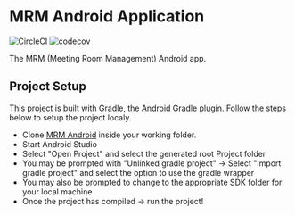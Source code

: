 # MRM Android Application
[![CircleCI](https://circleci.com/gh/andela/mrm-mobile.svg?style=svg)](https://circleci.com/gh/andela/mrm-mobile)
[![codecov](https://codecov.io/gh/AnthonyGW/mrm-mobile/branch/master/graph/badge.svg)](https://codecov.io/gh/AnthonyGW/mrm-mobile)

The MRM (Meeting Room Management) Android app.

## Project Setup

This project is built with Gradle, the [Android Gradle plugin](http://tools.android.com/tech-docs/new-build-system/user-guide). Follow the steps below to setup the project localy.

* Clone [MRM Android](https://github.com/andela/mrm-mobile) inside your working folder.
* Start Android Studio
* Select "Open Project" and select the generated root Project folder
* You may be prompted with "Unlinked gradle project" -> Select "Import gradle project" and select
the option to use the gradle wrapper
* You may also be prompted to change to the appropriate SDK folder for your local machine
* Once the project has compiled -> run the project!